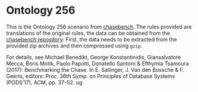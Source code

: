 # Ontology 256

This is the Ontology 256 scenario from [chasebench](https://github.com/dbunibas/chasebench). The rules provided are translations of the original rules, the data can be obtained from the [chasebench repository](https://github.com/dbunibas/chasebench/tree/master/scenarios/Ontology-256/data): First, the data needs to be extracted from the provided zip archives and then compressed using `gzip`.

For details, see
  Michael Benedikt, George Konstantinidis, Giansalvatore Mecca, Boris Motik, Paolo Papotti, Donatello Santoro & Efthymia Tsamoura (2017): Benchmarking the Chase. In E. Sallinger, J. Van den Bussche & F. Geerts, editors: Proc. 36th Symp. on Principles of Database Systems (PODS’17), ACM, pp. 37–52.
ug
